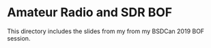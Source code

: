 # Amateur Radio and SDR BOF

This directory includes the slides from my from my BSDCan 2019 BOF session.
